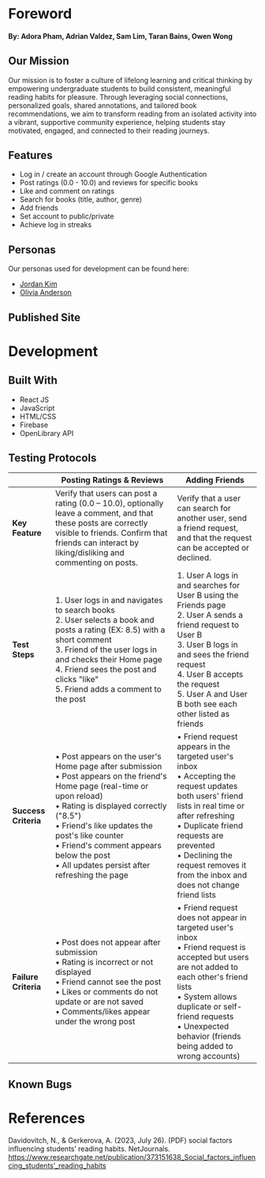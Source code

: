 # Foreword
#### By: Adora Pham, Adrian Valdez, Sam Lim, Taran Bains, Owen Wong

## Our Mission
Our mission is to foster a culture of lifelong learning and critical thinking by empowering undergraduate students to build consistent, meaningful reading habits for pleasure. Through leveraging social connections, personalized goals, shared annotations, and tailored book recommendations, we aim to transform reading from an isolated activity into a vibrant, supportive community experience, helping students stay motivated, engaged, and connected to their reading journeys.

## Features
* Log in / create an account through Google Authentication
* Post ratings (0.0 - 10.0) and reviews for specific books
* Like and comment on ratings
* Search for books (title, author, genre)
* Add friends
* Set account to public/private 
* Achieve log in streaks

## Personas
Our personas used for development can be found here:
* [Jordan Kim](src/imgs/jordan-kim-persona.png)
* [Olivia Anderson](src/imgs/olivia-anderson-persona.png)

## Published Site


# Development

## Built With
* React JS
* JavaScript
* HTML/CSS
* Firebase
* OpenLibrary API

## Testing Protocols

| | **Posting Ratings & Reviews** | **Adding Friends** |
|---|---|---|
| **Key Feature** | Verify that users can post a rating (0.0 – 10.0), optionally leave a comment, and that these posts are correctly visible to friends. Confirm that friends can interact by liking/disliking and commenting on posts. | Verify that a user can search for another user, send a friend request, and that the request can be accepted or declined. |
| **Test Steps** | 1. User logs in and navigates to search books<br>2. User selects a book and posts a rating (EX: 8.5) with a short comment<br>3. Friend of the user logs in and checks their Home page<br>4. Friend sees the post and clicks "like"<br>5. Friend adds a comment to the post | 1. User A logs in and searches for User B using the Friends page<br>2. User A sends a friend request to User B<br>3. User B logs in and sees the friend request<br>4. User B accepts the request<br>5. User A and User B both see each other listed as friends |
| **Success Criteria** | • Post appears on the user's Home page after submission<br>• Post appears on the friend's Home page (real-time or upon reload)<br>• Rating is displayed correctly ("8.5")<br>• Friend's like updates the post's like counter<br>• Friend's comment appears below the post<br>• All updates persist after refreshing the page | • Friend request appears in the targeted user's inbox<br>• Accepting the request updates both users' friend lists in real time or after refreshing<br>• Duplicate friend requests are prevented<br>• Declining the request removes it from the inbox and does not change friend lists |
| **Failure Criteria** | • Post does not appear after submission<br>• Rating is incorrect or not displayed<br>• Friend cannot see the post<br>• Likes or comments do not update or are not saved<br>• Comments/likes appear under the wrong post | • Friend request does not appear in targeted user's inbox<br>• Friend request is accepted but users are not added to each other's friend lists<br>• System allows duplicate or self-friend requests<br>• Unexpected behavior (friends being added to wrong accounts) |

## Known Bugs

# References
Davidovitch, N., & Gerkerova, A. (2023, July 26). (PDF) social factors influencing students’ reading habits. NetJournals. https://www.researchgate.net/publication/373151638_Social_factors_influencing_students’_reading_habits

